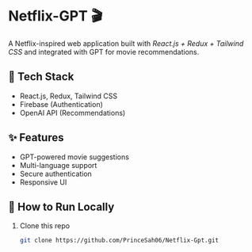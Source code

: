 # Netflix-GPT 🎬

A Netflix-inspired web application built with *React.js + Redux + Tailwind CSS* and integrated with GPT for movie recommendations.

## 🔧 Tech Stack
- React.js, Redux, Tailwind CSS
- Firebase (Authentication)
- OpenAI API (Recommendations)

## ✨ Features
- GPT-powered movie suggestions
- Multi-language support
- Secure authentication
- Responsive UI

## 🚀 How to Run Locally
1. Clone this repo  
   ```bash
   git clone https://github.com/PrinceSah06/Netflix-Gpt.git

